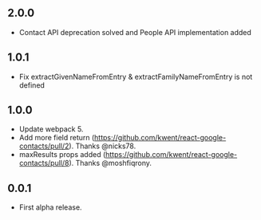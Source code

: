 ## 2.0.0

- Contact API deprecation solved and People API implementation added

## 1.0.1

- Fix extractGivenNameFromEntry & extractFamilyNameFromEntry is not defined

## 1.0.0

- Update webpack 5.
- Add more field return (https://github.com/kwent/react-google-contacts/pull/2). Thanks @nicks78.
- maxResults props added (https://github.com/kwent/react-google-contacts/pull/8). Thanks @moshfiqrony.

## 0.0.1

- First alpha release.
